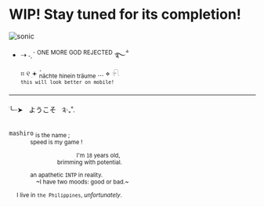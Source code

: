 # WIP! Stay tuned for its completion!
![sonic](https://media.discordapp.net/attachments/896125229800239165/1236572778577137706/17148923186166764783504488899682.gif?ex=66387fa4&is=66372e24&hm=767056104befb9d75ab3b3672ddff02a3cb28d1e72774749fe9d92c063b79450&)

- ⇢ ˗ˏˋ <sup>ONE MORE GOD REJECTED</sup> ࿐ྂ<br>
⌗ ୧ ׅ𖥔 ۫<sub>nächte hinein träume</sub> ... ⋄ 𓍯<br>
<sup>`this will look better on mobile!`</sup><br>
---
ׂ╰┈➤ ‎ ‎ ようこそ‎ ‎ ‎  ༉‧₊˚.<br>

`mashiro` <sub>is the name ;</sub> <br>
‎ ‎ ‎ ‎ ‎ ‎ ‎ ‎ ‎ ‎ ‎ ‎<sup>speed is my game !</sup><br>
‎ ‎ ‎ ‎ ‎ ‎ ‎ ‎ ‎ ‎ ‎ ‎ ‎ ‎ ‎ ‎ ‎ ‎ ‎ ‎ ‎ ‎ ‎ ‎‎ ‎  ‎ ‎ ‎ ‎ ‎ ‎ ‎ ‎ ‎ ‎ <sub>I'm `18` years old,</sub><br>
‎ ‎ ‎ ‎ ‎ ‎ ‎ ‎ ‎ ‎ ‎ ‎‎ ‎  ‎ ‎ ‎ ‎ ‎ ‎ ‎ ‎ ‎ ‎ ‎ ‎ <sup>brimming with potential.</sup><br>
‎ ‎ ‎ ‎ ‎ ‎ ‎ ‎ ‎ ‎ ‎ <sub>an apathetic `INTP` in reality.</sub><br>
‎ ‎ ‎ ‎ ‎ ‎ ‎ ‎ ‎ ‎ ‎ ‎ ‎ ‎ <sup>~I have two moods: good or bad.~</sup><br>
‎ ‎ ‎ ‎ <sub>I live in `the Philippines`, *unfortunately*.</sub><br>
